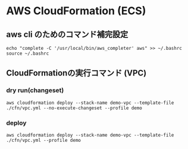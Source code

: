 # AWS CloudFormation (ECS)

## aws cli のためのコマンド補完設定

```
echo "complete -C '/usr/local/bin/aws_completer' aws" >> ~/.bashrc
source ~/.bashrc
```

## CloudFormationの実行コマンド (VPC)

### dry run(changeset)

```
aws cloudformation deploy --stack-name demo-vpc --template-file ./cfn/vpc.yml --no-execute-changeset --profile demo
```

### deploy

```
aws cloudformation deploy --stack-name demo-vpc --template-file ./cfn/vpc.yml --profile demo
```

